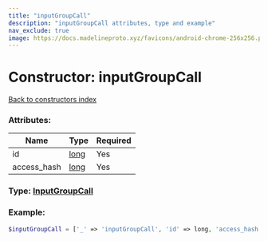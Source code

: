 ```yaml
---
title: "inputGroupCall"
description: "inputGroupCall attributes, type and example"
nav_exclude: true
image: https://docs.madelineproto.xyz/favicons/android-chrome-256x256.png
---
```

# Constructor: inputGroupCall  
[Back to constructors index](/API_docs/constructors/index.md)



### Attributes:

| Name     |    Type       | Required |
|----------|---------------|----------|
|id|[long](/API_docs/types/long.md) | Yes|
|access\_hash|[long](/API_docs/types/long.md) | Yes|



### Type: [InputGroupCall](/API_docs/types/InputGroupCall.md)


### Example:

```php
$inputGroupCall = ['_' => 'inputGroupCall', 'id' => long, 'access_hash' => long];
```  
